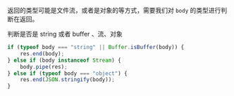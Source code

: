 返回的类型可能是文件流，或者是对象的等方式，需要我们对 `body` 的类型进行判断在返回。

 判断是否是 string 或者 buffer 、流、对象

```js
if (typeof body === "string" || Buffer.isBuffer(body)) {
    res.end(body);
} else if (body instanceof Stream) {
    body.pipe(res);
} else if (typeof body === "object") {
    res.end(JSON.stringify(body));
}
```
